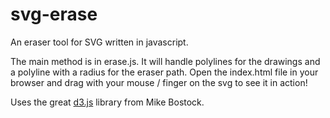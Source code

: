 svg-erase
=========

An eraser tool for SVG written in javascript.

The main method is in erase.js. It will handle polylines for the drawings and a polyline with a radius for the eraser path. Open the index.html file in your browser and drag with your mouse / finger on the svg to see it in action!


Uses the great [d3.js](https://github.com/mbostock/d3) library from Mike Bostock.
